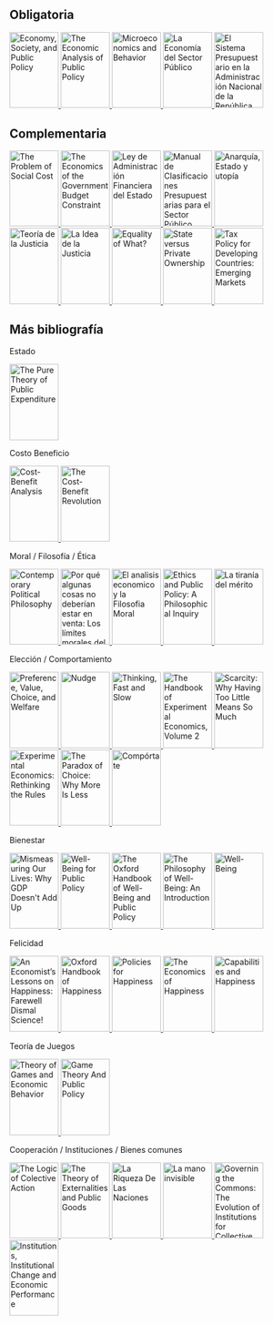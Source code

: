 ## Obligatoria
<p>
<a href="https://www.core-econ.org/espp/index.html">
<img border="0" title="Economy, Society, and Public Policy" 
src="https://i.gr-assets.com/images/S/compressed.photo.goodreads.com/books/1567504885l/52007798._SX318_SY475_.jpg" width="86" height="133.3">
</a>

<a href="https://www.goodreads.com/book/show/8888809-the-economic-analysis-of-public-policy?ac=1&from_search=true&qid=0HSeScVCro&rank=1">
<img border="0" title="The Economic Analysis of Public Policy" 
src="https://i.gr-assets.com/images/S/compressed.photo.goodreads.com/books/1347784246l/8888809.jpg" width="86" height="133.3">
</a>
  
<a href="https://www.goodreads.com/book/show/5986495-microeconomics-and-behavior?ac=1&from_search=true&qid=XX4ekxZEcW&rank=1">
<img border="0" title="Microeconomics and Behavior" 
src="https://i.gr-assets.com/images/S/compressed.photo.goodreads.com/books/1348392234l/5986495.jpg" width="86" height="133.3">
</a>
  
<a href="https://www.goodreads.com/book/show/2532748.La_Econom_a_del_Sector_P_blico?ac=1&from_search=true&qid=MYzxEMBJm0&rank=1">
<img border="0" title="La Economía del Sector Público" 
src="https://i.gr-assets.com/images/S/compressed.photo.goodreads.com/books/1350867671l/2532748.jpg" width="86" height="133.3">
</a>
  
<a href="https://www.economia.gob.ar/onp/documentos/manuales/el_sistema_presupuestario_publico.pdf">
<img border="0" title="El Sistema Presupuestario en la Administración Nacional de la República Argentina" 
src="https://static.docsity.com/media/avatar/documents/2020/05/01/17133372fd0ae59c299421c47bd3cbd2.jpeg" width="86" height="133.3">
</a>    
</p>  

## Complementaria
<p>
<a href="https://www.law.uchicago.edu/files/file/coase-problem.pdf">
<img border="0" title="The Problem of Social Cost" 
src="https://i.gr-assets.com/images/S/compressed.photo.goodreads.com/books/1476897144l/32684525.jpg" width="86" height="133.3">
</a>
  
<a href="https://www.jstor.org/stable/3986443">
<img border="0" title="The Economics of the Government Budget Constraint" 
src="https://imgv2-1-f.scribdassets.com/img/document/348180337/original/52ff0715ab/1632520030?v=1" width="86" height="133.3">
</a>  
  
<a href="http://servicios.infoleg.gob.ar/infolegInternet/anexos/0-4999/554/texact.htm">
<img border="0" title="Ley de Administración Financiera del Estado" 
src="https://d20ohkaloyme4g.cloudfront.net/img/document_thumbnails/55806cdd10ff2a70a23243a037285d28/thumb_1200_1697.png" width="86" height="133.3">
</a>   
  
<a href="https://capacitacion.mecon.gob.ar/manuales_nuevo/Presupuesto-Clasificador13.pdf">
<img border="0" title="Manual de Clasificaciones Presupuestarias para el Sector Público Nacional" 
src="https://i.gr-assets.com/images/S/compressed.photo.goodreads.com/books/1423233899l/24851581.jpg" width="86" height="133.3">
</a>     

<a href="https://www.goodreads.com/book/show/15213755-anarqu-a-estado-y-utop-a?ac=1&from_search=true&qid=j6T6orsVUc&rank=1">
<img border="0" title="Anarquía, Estado y utopía" 
src="https://i.gr-assets.com/images/S/compressed.photo.goodreads.com/books/1355145564l/15213755.jpg" width="86" height="133.3">
</a>
  
<a href="https://www.goodreads.com/book/show/889914.Teor_a_de_la_justicia?ac=1&from_search=true&qid=uRwDywV1BM&rank=1">
<img border="0" title="Teoría de la Justicia" 
src="https://i.gr-assets.com/images/S/compressed.photo.goodreads.com/books/1348477690l/889914.jpg" width="86" height="133.3">
</a>  
  
<a href="https://www.goodreads.com/book/show/20520568-la-idea-de-la-justicia?ac=1&from_search=true&qid=ZPsfvBJ6qP&rank=1">
<img border="0" title="La Idea de la Justicia" 
src="https://i.gr-assets.com/images/S/compressed.photo.goodreads.com/books/1389560157l/20520568.jpg" width="86" height="133.3">
</a>
 
<a href="https://www.ophi.org.uk/wp-content/uploads/Sen-1979_Equality-of-What.pdf">
<img border="0" title="Equality of What?" 
src="https://d20ohkaloyme4g.cloudfront.net/img/document_thumbnails/9c045a456b99dc3074aa69b7b2f96f21/thumb_1200_1818.png" width="86" height="133.3">
</a>      

<a href="https://www.aeaweb.org/articles?id=10.1257/jep.12.4.133">
<img border="0" title="State versus Private Ownership" 
src="https://www.slideserve.com/photo/35611.jpeg" width="86" height="133.3">
</a>

<a href="https://www.imf.org/external/pubs/ft/wp/2000/wp0035.pdf">
<img border="0" title="Tax Policy for Developing Countries: Emerging Markets" 
src="https://www.elibrary.imf.org/coverimage?doc=%2Fjournals%2F001%2F2000%2F035%2F001.2000.issue-035-en.xml&width=200" width="86" height="133.3">
</a>
</p> 



## Más bibliografía
<p>

Estado
  
<a href="https://www.jstor.org/stable/1925895">
<img border="0" title="The Pure Theory of Public Expenditure" 
src="https://encrypted-tbn0.gstatic.com/images?q=tbn:ANd9GcQk5_OgxouUFaFk3bUnHuT4or6FYbqMmHYMIxM4cqmuZHDI7gy-nERqkqY4fPxEfd9o6AQ&usqp=CAU" width="86" height="133.3">
</a>  
  
Costo Beneficio
  
<a href="https://www.goodreads.com/book/show/253918.Cost_Benefit_Analysis">
<img border="0" title="Cost-Benefit Analysis" 
src="https://i.gr-assets.com/images/S/compressed.photo.goodreads.com/books/1348580089l/253918.jpg" width="86" height="133.3">
</a>  
  
<a href="https://www.goodreads.com/book/show/39644138-the-cost-benefit-revolution?ac=1&from_search=true&qid=l4ONpch7NI&rank=1">
<img border="0" title="The Cost-Benefit Revolution" 
src="https://i.gr-assets.com/images/S/compressed.photo.goodreads.com/books/1534281478l/39644138.jpg" width="86" height="133.3">
</a>    

Moral / Filosofía / Ética
  
<a href="https://www.goodreads.com/book/show/31911.Contemporary_Political_Philosophy">
<img border="0" title="Contemporary Political Philosophy" 
src="https://i.gr-assets.com/images/S/compressed.photo.goodreads.com/books/1386923743l/31911.jpg" width="86" height="133.3">
</a>
  
 
<a href="https://www.goodreads.com/book/show/25849315-por-qu-algunas-cosas-no-deber-an-estar-en-venta">
<img border="0" title="Por qué algunas cosas no deberían estar en venta: Los límites morales del mercado" 
src="https://i.gr-assets.com/images/S/compressed.photo.goodreads.com/books/1436033756l/25849315._SX318_.jpg" width="86" height="133.3">
</a>

<a href="https://www.goodreads.com/book/show/4168029-el-analisis-economico-y-la-filosofia-moral">
<img border="0" title="El analisis economico y la Filosofia Moral" 
src="https://i.gr-assets.com/images/S/compressed.photo.goodreads.com/books/1355146650l/4168029.jpg" width="86" height="133.3">
</a>  
  
<a href="https://www.goodreads.com/book/show/13202715-ethics-and-public-policy">
<img border="0" title="Ethics and Public Policy: A Philosophical Inquiry" 
src="https://images-na.ssl-images-amazon.com/images/S/compressed.photo.goodreads.com/books/1348879288i/13202715.jpg" width="86" height="133.3">
</a>    

<a href="https://www.goodreads.com/book/show/55234808-la-tiran-a-del-m-rito">
<img border="0" title="La tiranía del mérito" 
src="https://images-na.ssl-images-amazon.com/images/S/compressed.photo.goodreads.com/books/1599276746i/55234808.jpg" width="86" height="133.3">
</a>    

Elección / Comportamiento

<a href="https://www.goodreads.com/book/show/13831540-preference-value-choice-and-welfare">
<img border="0" title="Preference, Value, Choice, and Welfare" 
src="https://i.gr-assets.com/images/S/compressed.photo.goodreads.com/books/1344737593l/13831540.jpg" width="86" height="133.3">
</a>
  
<a href="https://www.goodreads.com/book/show/3450744-nudge">
<img border="0" title="Nudge" 
src="https://i.gr-assets.com/images/S/compressed.photo.goodreads.com/books/1348322381l/3450744.jpg" width="86" height="133.3">
</a>
  
<a href="https://www.goodreads.com/book/show/11468377-thinking-fast-and-slow">
<img border="0" title="Thinking, Fast and Slow" 
src="https://i.gr-assets.com/images/S/compressed.photo.goodreads.com/books/1317793965l/11468377.jpg" width="86" height="133.3">
</a>    

<a href="https://www.goodreads.com/book/show/31014464-the-handbook-of-experimental-economics-volume-2">
<img border="0" title="The Handbook of Experimental Economics, Volume 2" 
src="https://i.gr-assets.com/images/S/compressed.photo.goodreads.com/books/1471282315l/31014464.jpg" width="86" height="133.3">
</a>
 
<a href="https://www.goodreads.com/book/show/17286670-scarcity?ac=1&from_search=true&qid=ZNPdwqdVLi&rank=1">
<img border="0" title="Scarcity: Why Having Too Little Means So Much" 
src="https://i.gr-assets.com/images/S/compressed.photo.goodreads.com/books/1392470177l/17286670.jpg" width="86" height="133.3">
</a>  

<a href="https://www.goodreads.com/book/show/7474474-experimental-economics">
<img border="0" title="Experimental Economics: Rethinking the Rules" 
src="https://images-na.ssl-images-amazon.com/images/S/compressed.photo.goodreads.com/books/1377628291i/7474474.jpg" width="86" height="133.3">
</a>    
  
<a href="https://www.goodreads.com/book/show/10639.The_Paradox_of_Choice">
<img border="0" title="The Paradox of Choice: Why More Is Less" 
src="https://images-na.ssl-images-amazon.com/images/S/compressed.photo.goodreads.com/books/1410138134i/10639.jpg" width="86" height="133.3">
</a> 

<a href="https://www.goodreads.com/book/show/43497936-comp-rtate">
<img border="0" title="Compórtate" 
src="https://images-na.ssl-images-amazon.com/images/S/compressed.photo.goodreads.com/books/1546888562i/43497936.jpg" width="86" height="133.3">
</a>   
  
Bienestar

<a href="https://www.goodreads.com/book/show/7425861-mismeasuring-our-lives">
<img border="0" title="Mismeasuring Our Lives: Why GDP Doesn't Add Up" 
src="https://i.gr-assets.com/images/S/compressed.photo.goodreads.com/books/1328751713l/7425861.jpg" width="86" height="133.3">
</a>    

<a href="https://www.goodreads.com/book/show/6442389-well-being-for-public-policy">
<img border="0" title="Well-Being for Public Policy" 
src="https://i.gr-assets.com/images/S/compressed.photo.goodreads.com/books/1348106134l/6442389.jpg" width="86" height="133.3">
</a>
  
<a href="https://www.goodreads.com/book/show/29008932-the-oxford-handbook-of-well-being-and-public-policy">
<img border="0" title="The Oxford Handbook of Well-Being and Public Policy" 
src="https://images-na.ssl-images-amazon.com/images/S/compressed.photo.goodreads.com/books/1635857780i/29008932.jpg" width="86" height="133.3">
</a>  
  
<a href="https://www.goodreads.com/book/show/28409418-the-philosophy-of-well-being">
<img border="0" title="The Philosophy of Well-Being: An Introduction" 
src="https://images-na.ssl-images-amazon.com/images/S/compressed.photo.goodreads.com/books/1662044351i/28409418.jpg" width="86" height="133.3">
</a>    

<a href="https://www.goodreads.com/book/show/29508468-well-being">
<img border="0" title="Well-Being" 
src="https://images-na.ssl-images-amazon.com/images/S/compressed.photo.goodreads.com/books/1457995962i/29508468.jpg" width="86" height="133.3">
</a>     
  
Felicidad
  
<a href="https://www.goodreads.com/book/show/58409210-an-economist-s-lessons-on-happiness">
<img border="0" title="An Economist’s Lessons on Happiness: Farewell Dismal Science!" 
src="https://i.gr-assets.com/images/S/compressed.photo.goodreads.com/books/1624466926l/58409210._SY475_.jpg" width="86" height="133.3">
</a>
  
<a href="https://www.goodreads.com/book/show/16182381-oxford-handbook-of-happiness">
<img border="0" title="Oxford Handbook of Happiness" 
src="https://images-na.ssl-images-amazon.com/images/S/compressed.photo.goodreads.com/books/1355869781i/16182381.jpg" width="86" height="133.3">
</a> 

<a href="https://www.goodreads.com/book/show/26891078-policies-for-happiness">
<img border="0" title="Policies for Happiness" 
src="https://images-na.ssl-images-amazon.com/images/S/compressed.photo.goodreads.com/books/1453682086i/26891078.jpg" width="86" height="133.3">
</a>  

<a href="https://www.goodreads.com/book/show/48720752-the-economics-of-happiness?ac=1&from_search=true&qid=lInwEjpIXg&rank=2">
<img border="0" title="The Economics of Happiness" 
src="https://images-na.ssl-images-amazon.com/images/S/compressed.photo.goodreads.com/books/1573062404i/48720752.jpg" width="86" height="133.3">
</a>

<a href="https://www.goodreads.com/book/show/6718087-capabilities-and-happiness?ref=nav_sb_ss_1_26">
<img border="0" title="Capabilities and Happiness" 
src="https://images-na.ssl-images-amazon.com/images/S/compressed.photo.goodreads.com/books/1347680639i/6718087.jpg" width="86" height="133.3">
</a>  
  
  
Teoría de Juegos
  
<a href="https://www.goodreads.com/book/show/483055.Theory_of_Games_and_Economic_Behavior?ac=1&from_search=true&qid=SQcSHmRfWd&rank=5">
<img border="0" title="Theory of Games and Economic Behavior" 
src="https://i.gr-assets.com/images/S/compressed.photo.goodreads.com/books/1347376573l/483055.jpg" width="86" height="133.3">
</a>  

<a href="https://www.goodreads.com/book/show/9179736-game-theory-and-public-policy">
<img border="0" title="Game Theory And Public Policy" 
src="https://images-na.ssl-images-amazon.com/images/S/compressed.photo.goodreads.com/books/1356492429i/9179736.jpg" width="86" height="133.3">
</a>   
  
Cooperación / Instituciones / Bienes comunes
  
<a href="https://www.goodreads.com/book/show/369409.The_Logic_of_Collective_Action?ac=1&from_search=true&qid=Ik1HJKA0OG&rank=1">
<img border="0" title="The Logic of Colective Action" 
src="https://i.gr-assets.com/images/S/compressed.photo.goodreads.com/books/1348697605l/369409.jpg" width="86" height="133.3">
</a> 

<a href="https://www.goodreads.com/book/show/32567426-the-theory-of-externalities-and-public-goods?ac=1&from_search=true&qid=Y3QAiwJMBA&rank=1">
<img border="0" title="The Theory of Externalities and Public Goods" 
src="https://i.gr-assets.com/images/S/compressed.photo.goodreads.com/books/1490833589l/32567426.jpg" width="86" height="133.3">
</a>
    
<a href="https://www.goodreads.com/book/show/29983049-la-riqueza-de-las-naciones">
<img border="0" title="La Riqueza De Las Naciones" 
src="https://i.gr-assets.com/images/S/compressed.photo.goodreads.com/books/1461421285l/29983049._SY475_.jpg" width="86" height="133.3">
</a>
  
<a href="https://www.goodreads.com/book/show/16078656-la-mano-invisible">
<img border="0" title="La mano invisible" 
src="https://i.gr-assets.com/images/S/compressed.photo.goodreads.com/books/1349876444l/16078656.jpg" width="86" height="133.3">
</a>   

<a href="https://www.goodreads.com/book/show/1048424.Governing_the_Commons">
<img border="0" title="Governing the Commons: The Evolution of Institutions for Collective Action" 
src="https://i.gr-assets.com/images/S/compressed.photo.goodreads.com/books/1524309697l/1048424.jpg" width="86" height="133.3">
</a>  
  
<a href="https://www.goodreads.com/book/show/741704.Institutions_Institutional_Change_and_Economic_Performance?ac=1&from_search=true&qid=5rRYRmCBN9&rank=2">
<img border="0" title="Institutions, Institutional Change and Economic Performance" 
src="https://i.gr-assets.com/images/S/compressed.photo.goodreads.com/books/1348671096l/741704.jpg" width="86" height="133.3">
</a>  
</p>  
